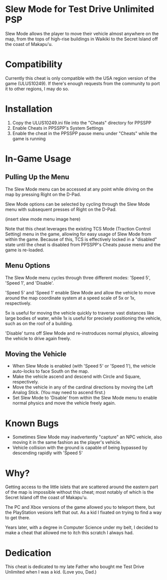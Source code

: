 # Slew Mode for Test Drive Unlimited PSP

Slew Mode allows the player to move their vehicle almost anywhere on the map, from the tops of high-rise buildings in Waikiki to the Secret Island off the coast of Makapu'u.

# Compatibility

Currently this cheat is only compatible with the USA region version of the game (ULUS10249). If there's enough requests from the community to port it to other regions, I may do so.

# Installation

1. Copy the ULUS10249.ini file into the "Cheats" directory for PPSSPP
2. Enable Cheats in PPSSPP's System Settings
3. Enable the cheat in the PPSSPP pause menu under "Cheats" while the game is running

# In-Game Usage

## Pulling Up the Menu

The Slew Mode menu can be accessed at any point while driving on the map by pressing Right on the D-Pad. 

Slew Mode options can be selected by cycling through the Slew Mode menu with subsequent presses of Right on the D-Pad.

(insert slew mode menu image here)

Note that this cheat leverages the existing TCS Mode (Traction Control Setting) menu in the game, allowing for easy usage of Slew Mode from within the game. Because of this, TCS is effectively locked in a "disabled" state until the cheat is disabled from PPSSPP's Cheats pause menu and the game is re-loaded.

## Menu Options
The Slew Mode menu cycles through three different modes: 'Speed 5', 'Speed 1', and 'Disable'.

'Speed 5' and 'Speed 1' enable Slew Mode and allow the vehicle to move around the map coordinate system at a speed scale of 5x or 1x, respectively. 

5x is useful for moving the vehicle quickly to traverse vast distances like large bodies of water, while 1x is useful for precisely positioning the vehicle, such as on the roof of a building. 

'Disable' turns off Slew Mode and re-instroduces normal physics, allowing the vehicle to drive again freely.

## Moving the Vehicle

* When Slew Mode is enabled (with 'Speed 5' or 'Speed 1'), the vehicle auto-locks to face South on the map.
* Make the vehicle ascend and descend with Circle and Square, respectively.
* Move the vehicle in any of the cardinal directions by moving the Left Analog Stick. (You may need to ascend first.)
* Set Slew Mode to 'Disable' from within the Slew Mode menu to enable normal physics and move the vehicle freely again.

# Known Bugs
* Sometimes Slew Mode may inadvertently "capture" an NPC vehicle, also moving it in the same fashion as the player's vehicle.
* Vehicle collision with the ground is capable of being bypassed by descending rapidly with 'Speed 5'

# Why?
Getting access to the little islets that are scattered around the eastern part of the map is impossible without this cheat; most notably of which is the Secret Island off the coast of Makapu'u. 

The PC and Xbox versions of the game allowed you to teleport there, but the PlayStation vesions left that out. As a kid I fixated on trying to find a way to get there. 

Years later, with a degree in Computer Science under my belt, I decided to make a cheat that allowed me to itch this scratch I always had.

# Dedication
This cheat is dedicated to my late Father who bought me Test Drive Unlimited when I was a kid. (Love you, Dad.)

